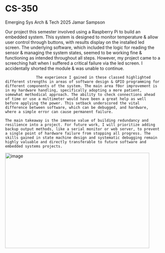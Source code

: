 # CS-350
Emerging Sys Arch &amp; Tech 2025
Jamar Sampson

Our project this semester involved using a Raspberry Pi to build an embedded system. This system is designed to monitor temperature & allow user control through buttons, with results display on the installed led screen. The underlying software, which included the logic for reading the sensor & managing the system states, seemed to be working fine & functioning as intended throughout all steps. However, my project came to a screeching halt when I suffered a critical failure via the led screen. I accidentally shorted the module & was unable to continue.

                  The experience I gained in these classed highlighted different strengths in areas of software design & GPIO programming for different components of the system. The main area f0or improvement is in my hardware handling, specifically adopting a more patient, somewhat methodical approach. The ability to check connections ahead of time or use a multimeter would have been a great help as well before applying the power. This setback underscored the vital difference between software, which can be debugged, and hardware, where a simple error can cause permanent failure.
	
	The main takeaway is the immense value of building redundancy and resilience into a project. For future work, I will prioritize adding backup output methods, like a serial monitor or web server, to prevent a single point of hardware failure from stopping all progress. The skills gained in state machine design and systematic debugging remain highly valuable and directly transferable to future software and embedded systems projects.
<img width="468" height="310" alt="image" src="https://github.com/user-attachments/assets/a73c4104-11db-41cd-aec5-f9703ca78f0c" />
